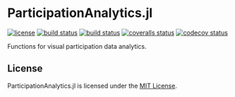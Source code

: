 # ParticipationAnalytics.jl

[![license](https://img.shields.io/badge/license-MIT-blue.svg)](https://github.com/laschuet/ParticipationAnalytics.jl/blob/master/LICENSE.txt)
[![build status](https://travis-ci.org/laschuet/ParticipationAnalytics.jl.svg?branch=master)](https://travis-ci.org/laschuet/ParticipationAnalytics.jl)
[![build status](https://ci.appveyor.com/api/projects/status/xxx/branch/master?svg=true)](https://ci.appveyor.com/project/laschuet/participationanalytics-jl/branch/master)
[![coveralls status](https://coveralls.io/repos/github/laschuet/ParticipationAnalytics.jl/badge.svg?branch=master)](https://coveralls.io/github/laschuet/ParticipationAnalytics.jl?branch=master)
[![codecov status](https://codecov.io/gh/laschuet/ParticipationAnalytics.jl/branch/master/graph/badge.svg)](https://codecov.io/gh/laschuet/ParticipationAnalytics.jl)

Functions for visual participation data analytics.

## License

ParticipationAnalytics.jl is licensed under the [MIT License](./LICENSE.txt).
